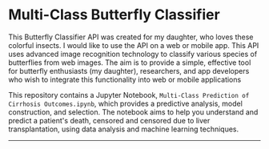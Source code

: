 # Multi-Class Butterfly Classifier

This Butterfly Classifier API was created for my daughter, who loves these colorful insects. I would like to use the API on a web or mobile app. This API uses advanced image recognition technology to classify various species of butterflies from web images. The aim is to provide a simple, effective tool for butterfly enthusiasts (my daughter), researchers, and app developers who wish to integrate this functionality into web or mobile applications

This repository contains a Jupyter Notebook, `Multi-Class Prediction of Cirrhosis Outcomes.ipynb`, 
which provides a predictive analysis, model construction, and selection. 
The notebook aims to help you understand and predict a patient's death, censored and censored due to liver transplantation, 
using data analysis and machine learning techniques.

<hr />
